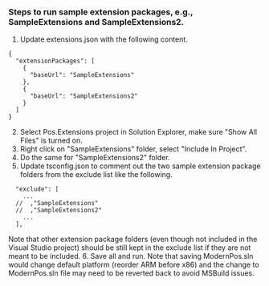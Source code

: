### Steps to run sample extension packages, e.g., SampleExtensions and SampleExtensions2.

1. Update extensions.json with the following content. 
```
{
  "extensionPackages": [
    {
      "baseUrl": "SampleExtensions"
    },
    {
      "baseUrl": "SampleExtensions2"
    }
  ]
} 
```
2. Select Pos.Extensions project in Solution Explorer, make sure "Show All Files" is turned on. 
3. Right click on "SampleExtensions" folder, select "Include In Project". 
4. Do the same for "SampleExtensions2" folder.
5. Update tsconfig.json to comment out the two sample extension package folders from the exclude list like the following.
```
  "exclude": [
    ...
  //  ,"SampleExtensions"
  //  ,"SampleExtensions2"
    ...
  ],
```
Note that other extension package folders (even though not included in the Visual Studio project) should be still kept in the exclude list if they are not meant to be included.
6. Save all and run. Note that saving ModernPos.sln would change default platform (reorder ARM before x86) and the change to ModernPos.sln file may need to be reverted back to avoid MSBuild issues.